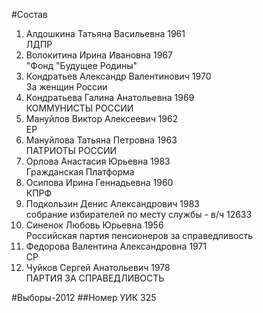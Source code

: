 #Состав
1. Алдошкина Татьяна Васильевна 1961   
    ЛДПР
2. Волокитина Ирина Ивановна 1967   
    "Фонд "Будущее Родины"
3. Кондратьев Александр Валентинович 1970   
    За женщин России
4. Кондратьева Галина Анатольевна 1969   
    КОММУНИСТЫ РОССИИ
5. Мануйлов Виктор Алексеевич 1962   
    ЕР
6. Мануйлова Татьяна Петровна 1963   
    ПАТРИОТЫ РОССИИ
7. Орлова Анастасия Юрьевна 1983   
    Гражданская Платформа
8. Осипова Ирина Геннадьевна 1960   
    КПРФ
9. Подкользин Денис Александрович 1983   
    собрание избирателей по месту службы - в/ч 12633
10. Синенок Любовь Юрьевна 1956   
    Российская партия пенсионеров за справедливость
11. Федорова Валентина Александровна 1971   
    СР
12. Чуйков Сергей Анатольевич 1978   
    ПАРТИЯ ЗА СПРАВЕДЛИВОСТЬ

#Выборы-2012
##Номер УИК
325